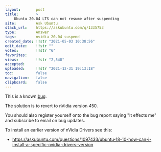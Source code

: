 ```yaml
---
layout:       post
title:        >
    Ubuntu 20.04 LTS can not resume after suspending
site:         Ask Ubuntu
stack_url:    https://askubuntu.com/q/1335753
type:         Answer
tags:         nvidia 20.04 suspend
created_date: !!str "2021-05-03 10:38:56"
edit_date:    !!str ""
votes:        !!str "6"
favorites:    
views:        !!str "2,548"
accepted:     
uploaded:     !!str "2021-12-31 19:13:18"
toc:          false
navigation:   false
clipboard:    false
---
```


This is a known [bug][1].

The solution is to revert to nVidia version 450.

You should also register yourself onto the bug report saying "It effects me" and subscribe to email on bug updates.

To install an earlier version of nVidia Drivers see this:

- https://askubuntu.com/questions/1097433/ubuntu-18-10-how-can-i-install-a-specific-nvidia-drivers-version


  [1]: https://bugs.launchpad.net/ubuntu/+source/nvidia-graphics-drivers-460/+bug/1911055
